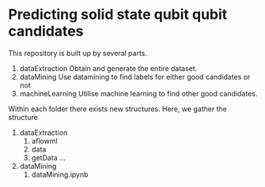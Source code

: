 # Predicting solid state qubit qubit candidates

This repository is built up by several parts.
1. dataExtraction
	Obtain and generate the entire dataset.
2. dataMining
	Use datamining to find labels for either good candidates or not
3. machineLearning
	Utilise machine learning to find other good candidates.

Within each folder there exists new structures. Here, we gather the structure
1. dataExtraction
	1. aflowml
	2. data
	3. getData
	...
2. dataMining
	1. dataMining.ipynb
